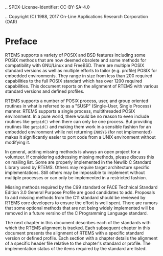 .. SPDX-License-Identifier: CC-BY-SA-4.0

.. Copyright (C) 1988, 2017 On-Line Applications Research Corporation (OAR)

Preface
=======

RTEMS supports a variety of POSIX and BSD features including some POSIX
methods that are now deemed obsolete and some methods for compatibility
with GNU/Linux and FreeBSD. There are multiple POSIX standard versions
as well as multiple efforts to tailor (e.g. profile) POSIX for embedded
environments. They range in size from less than 200 required capabilities
to the full POSIX standard which has over 1200 required capabilities. This
document reports on the alignment of RTEMS with various standard versions
and defined profiles.

RTEMS supports a number of POSIX process, user, and group oriented
routines in what is referred to as a "SUSP" (Single-User, Single
Process) manner.  RTEMS supports a single process, multithreaded
POSIX environment.  In a pure world, there would be no reason to even
include routines like ``getpid()`` when there can only be one process.
But providing routines like ``getpid()`` and making them work in
a sensible fashion for an embedded environment while not returning
``ENOSYS`` (for not implemented) makes it significantly easier to port
code from a UNIX environment without modifying it.

In general, adding missing methods is always an open project for a
volunteer. If considering addressing missing methods, please discuss
this on mailing list. Some are properly implemented in the Newlib
C Standard Library used by RTEMS. Others may require target architecture
specific implementations. Still others may be impossible to implement
without multiple processes or can only be implemented in a restricted
fashion.

Missing methods required by the C99 standard or FACE Technical
Standard Edition 3.0 General Purpose Profile are good candidates to add.
Proposals to add missing methods from the C11 standard should be reviewed
by RTEMS core developers to ensure the effort is well spent. There are
rumors that some optional methods that are not being widely implemented
will be removed in a future versino of the C Programming Language standard.

The next chapter in this document describes each of the standards
with which the RTEMS alignment is tracked.  Each subsequent chapter in
this document presents the alignment of RTEMS with a specific standard
version or defined profile.  Each section with a chapter details the
alignment of a specific header file relative to the chapter's standard
or profile.  The implementation status of the items required by the
standard are listed.
